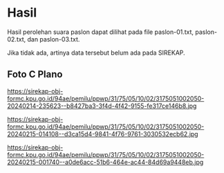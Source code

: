 # Hasil

Hasil perolehan suara paslon dapat dilihat pada file paslon-01.txt, paslon-02.txt, dan paslon-03.txt.

Jika tidak ada, artinya data tersebut belum ada pada SIREKAP.

## Foto C Plano

https://sirekap-obj-formc.kpu.go.id/94ae/pemilu/ppwp/31/75/05/10/02/3175051002050-20240214-235623--b8427ba3-3f4d-4f42-9155-fe317ce146b8.jpg

https://sirekap-obj-formc.kpu.go.id/94ae/pemilu/ppwp/31/75/05/10/02/3175051002050-20240215-014108--d3ca15d4-9841-4f76-9761-3030532ecb62.jpg

https://sirekap-obj-formc.kpu.go.id/94ae/pemilu/ppwp/31/75/05/10/02/3175051002050-20240215-001740--a0de6acc-51b6-464e-ac44-84d69a9448eb.jpg
